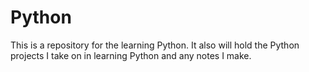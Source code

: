 # Python
This is a repository for the learning Python. It also will hold the Python projects I take on in learning Python and any notes I make.